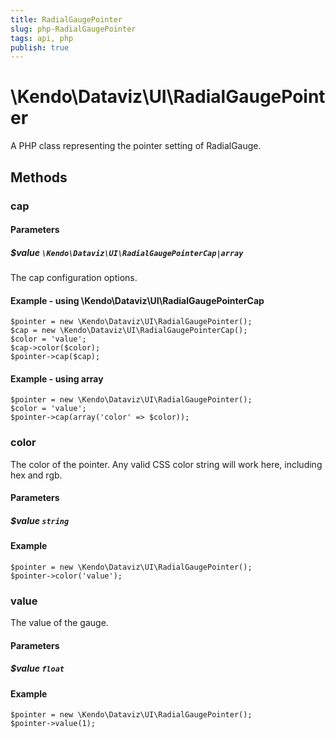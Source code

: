 ```yaml
---
title: RadialGaugePointer
slug: php-RadialGaugePointer
tags: api, php
publish: true
---
```


# \Kendo\Dataviz\UI\RadialGaugePointer

A PHP class representing the pointer setting of RadialGauge.


## Methods

### cap

#### Parameters

##### $value `\Kendo\Dataviz\UI\RadialGaugePointerCap|array`

The cap configuration options.


#### Example - using \Kendo\Dataviz\UI\RadialGaugePointerCap

    $pointer = new \Kendo\Dataviz\UI\RadialGaugePointer();
    $cap = new \Kendo\Dataviz\UI\RadialGaugePointerCap();
    $color = 'value';
    $cap->color($color);
    $pointer->cap($cap);

#### Example - using array

    $pointer = new \Kendo\Dataviz\UI\RadialGaugePointer();
    $color = 'value';
    $pointer->cap(array('color' => $color));

### color
The color of the pointer.
Any valid CSS color string will work here, including hex and rgb.
#### Parameters

##### $value `string`



#### Example 
    $pointer = new \Kendo\Dataviz\UI\RadialGaugePointer();
    $pointer->color('value');

### value
The value of the gauge.
#### Parameters

##### $value `float`



#### Example 
    $pointer = new \Kendo\Dataviz\UI\RadialGaugePointer();
    $pointer->value(1);

